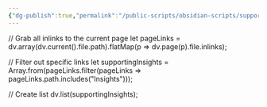 ```yaml
---
{"dg-publish":true,"permalink":"/public-scripts/obsidian-scripts/supporting-insights-js/"}
---
```


// Grab all inlinks to the current page
let pageLinks = dv.array(dv.current().file.path).flatMap(p => dv.page(p).file.inlinks);

// Filter out specific links
let supportingInsights = Array.from(pageLinks.filter(pageLinks => pageLinks.path.includes("Insights")));


// Create list
dv.list(supportingInsights);
